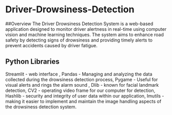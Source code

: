 # Driver-Drowsiness-Detection
##Overview
The Driver Drowsiness Detection System is a web-based application designed to monitor driver alertness in real-time using computer vision and machine learning techniques. The system aims to enhance road safety by detecting signs of drowsiness and providing timely alerts to prevent accidents caused by driver fatigue.
## Python Libraries 
Streamlit - web interface ,
Pandas - Managing and analyzing the data collected during the drowsiness detection process,
Pygame - Useful for visual alerts and rings the alarm sound ,
Dlib - known for facial landmark detection,
CV2  - operating video frame for our computer for detection,
Hashlib -  security and integrity of user data within our application,
Imutils - making it easier to implement and maintain the image handling aspects of the drowsiness detection system.
